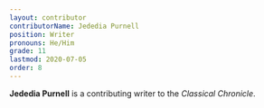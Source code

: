 ```yaml
---
layout: contributor
contributorName: Jededia Purnell
position: Writer
pronouns: He/Him
grade: 11
lastmod: 2020-07-05
order: 8
---
```

**Jededia Purnell** is a contributing writer to the *Classical Chronicle*.
